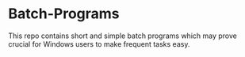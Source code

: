 # Batch-Programs
This repo contains short and simple batch programs which may prove crucial for Windows users to make frequent tasks easy.
